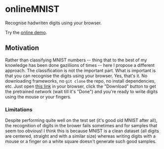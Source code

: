 onlineMNIST
===========

Recognise hadwriten digits using your browser.

Try the [online demo](https://gnuevo.github.io/onlineMNIST/index.html).


## Motivation

Rather than classifying MNIST numbers -- thing that to the best of my knowledge has been done gazillions of times -- here I propose a different approach.
The classification is not the important part.
What is important is that you can recognise the digits using your browser.
Yes, that's it.
No downloading frameworks, no `git clone` the repo, no install dependencies, etc.
Just open [this link](https://gnuevo.github.io/onlineMNIST/index.html) in your browser, click the "Download" button to get the pretrained network (wait till it's "Done") and you're ready to write digits using the mouse or your fingers.

### Limitations

Despite performing quite well on the test set (it's good old MNIST after all), the recognition of digits in the brower fails sometimes and for samples that seem too obvious!
I think this is because MNIST is a clean dataset (all digits are centered, straight and with a similar size) whereas writing digits with a mouse or a finger on a white square doesn't generate such good samples.
